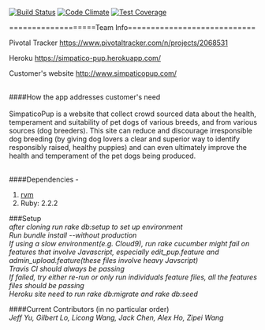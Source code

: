 [![Build Status](https://travis-ci.org/hyu596/Simpatico-Pup.svg?branch=master)](https://travis-ci.org/hyu596/Simpatico-Pup) 
[![Code Climate](https://codeclimate.com/github/hyu596/simpatico-pup2/badges/gpa.svg)](https://codeclimate.com/github/hyu596/simpatico-pup2) 
[![Test Coverage](https://codeclimate.com/github/hyu596/simpatico-pup2/badges/coverage.svg)](https://codeclimate.com/github/hyu596/simpatico-pup2/coverage)


===================Team Info============================

Pivotal Tracker
https://www.pivotaltracker.com/n/projects/2068531

Heroku
https://simpatico-pup.herokuapp.com/

Customer's website
http://www.simpaticopup.com/

<br/>####How the app addresses customer's need<br/>
<br/>SimpaticoPup is a website that collect crowd sourced data about the health, 
temperament and suitability of pet dogs of various breeds, and from various 
sources (dog breeders). This site can reduce and discourage irresponsible dog 
breeding (by giving dog lovers a clear and superior way to identify responsibly 
raised, healthy puppies) and can even ultimately improve the health and 
temperament of the pet dogs being produced.


<br/>####Dependencies - 
  1. [rvm](https://rvm.io)
  2. Ruby: 2.2.2

###Setup
<br/>*after cloning run rake db:setup to set up environment*
<br/>*Run bundle install --without production*
<br/>*If using a slow environment(e.g. Cloud9), run rake cucumber might fail on features that involve Javascript, especially edit_pup.feature and admin_upload.feature(these files involve heavy Javscript)*
<br/>*Travis CI should always be passing*
<br/>*If failed, try either re-run or only run individuals feature files, all the features files should be passing*
<br/>*Heroku site need to run rake db:migrate and rake db:seed*


####Current Contributors (in no particular order)
<br/>*Jeff Yu, Gilbert Lo, Licong Wang, Jack Chen, Alex Ho, Zipei Wang*



